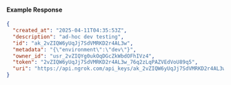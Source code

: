 <!-- Code generated for API Clients. DO NOT EDIT. -->
#### Example Response
```json
{
  "created_at": "2025-04-11T04:35:53Z",
  "description": "ad-hoc dev testing",
  "id": "ak_2vZIQW6yUqJj7SdVMRKD2r4AL3w",
  "metadata": "{\"environment\":\"dev\"}",
  "owner_id": "usr_2vZIQYg0ukOqDGcZkWbdOFhIVz4",
  "token": "2vZIQW6yUqJj7SdVMRKD2r4AL3w_76q2zLqPAZVEdVoU89q5",
  "uri": "https://api.ngrok.com/api_keys/ak_2vZIQW6yUqJj7SdVMRKD2r4AL3w"
}
